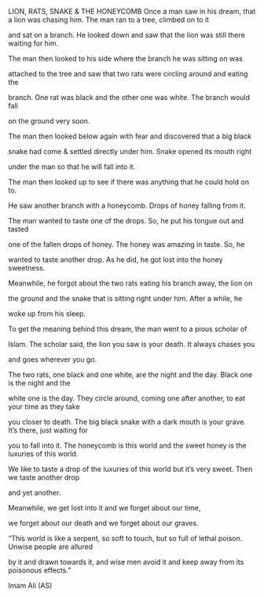 


LION, RATS, SNAKE & THE HONEYCOMB
Once a man saw in his dream, that a lion was chasing him. The man ran to
a tree, climbed on to it

and sat on a branch. He looked down and saw that the lion was still
there waiting for him.

The man then looked to his side where the branch he was sitting on was

attached to the tree and saw that two rats were circling around and
eating the

branch. One rat was black and the other one was white. The branch would
fall

on the ground very soon.

The man then looked below again with fear and discovered that a big
black

snake had come & settled directly under him. Snake opened its mouth
right

under the man so that he will fall into it.

The man then looked up to see if there was anything that he could hold
on to.

He saw another branch with a honeycomb. Drops of honey falling from it.

The man wanted to taste one of the drops. So, he put his tongue out and
tasted

one of the fallen drops of honey. The honey was amazing in taste. So, he

wanted to taste another drop. As he did, he got lost into the honey
sweetness.

Meanwhile, he forgot about the two rats eating his branch away, the lion
on

the ground and the snake that is sitting right under him. After a while,
he

woke up from his sleep.

To get the meaning behind this dream, the man went to a pious scholar of

Islam. The scholar said, the lion you saw is your death. It always
chases you

and goes wherever you go.

The two rats, one black and one white, are the night and the day. Black
one is the night and the

white one is the day. They circle around, coming one after another, to
eat your time as they take

you closer to death. The big black snake with a dark mouth is your
grave. It’s there, just waiting for

you to fall into it. The honeycomb is this world and the sweet honey is
the luxuries of this world.

We like to taste a drop of the luxuries of this world but it’s very
sweet. Then we taste another drop

and yet another.

Meanwhile, we get lost into it and we forget about our time,

we forget about our death and we forget about our graves.

“This world is like a serpent, so soft to touch, but so full of lethal
poison. Unwise people are allured

by it and drawn towards it, and wise men avoid it and keep away from its
poisonous effects.”

Imam Ali (AS)


